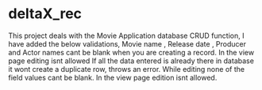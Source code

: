 # deltaX_rec
 This project deals with the Movie Application database CRUD function,
 I have added the below validations,
 Movie name , Release date , Producer and Actor names cant be blank when you are creating a record.
 In the view page editing isnt allowed
 If all the data entered is already there in database it wont create a duplicate row, throws an error.
 While editing none of the field values cant be blank.
 In the view page edition isnt allowed.
 

